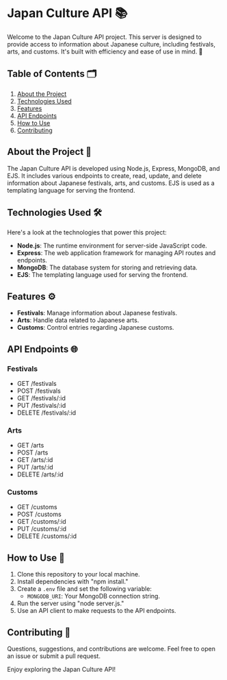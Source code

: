 # Japan Culture API 📚

Welcome to the Japan Culture API project. This server is designed to provide access to information about Japanese culture, including festivals, arts, and customs. It's built with efficiency and ease of use in mind. 🎉

## Table of Contents 🗂️

1. [About the Project](#about-the-project-)
2. [Technologies Used](#technologies-used-%EF%B8%8F)
3. [Features](#features-%EF%B8%8F)
4. [API Endpoints](#api-endpoints-)
5. [How to Use](#how-to-use-)
6. [Contributing](#contributing-)

## About the Project 📖

The Japan Culture API is developed using Node.js, Express, MongoDB, and EJS. It includes various endpoints to create, read, update, and delete information about Japanese festivals, arts, and customs. EJS is used as a templating language for serving the frontend.

## Technologies Used 🛠️

Here's a look at the technologies that power this project:

- **Node.js**: The runtime environment for server-side JavaScript code.
- **Express**: The web application framework for managing API routes and endpoints.
- **MongoDB**: The database system for storing and retrieving data.
- **EJS**: The templating language used for serving the frontend.

## Features ⚙️

- **Festivals**: Manage information about Japanese festivals.
- **Arts**: Handle data related to Japanese arts.
- **Customs**: Control entries regarding Japanese customs.

## API Endpoints 🌐

### Festivals

- GET /festivals
- POST /festivals
- GET /festivals/:id
- PUT /festivals/:id
- DELETE /festivals/:id

### Arts

- GET /arts
- POST /arts
- GET /arts/:id
- PUT /arts/:id
- DELETE /arts/:id

### Customs

- GET /customs
- POST /customs
- GET /customs/:id
- PUT /customs/:id
- DELETE /customs/:id

## How to Use 🚀

1. Clone this repository to your local machine.
2. Install dependencies with "npm install."
3. Create a `.env` file and set the following variable:
   - `MONGODB_URI`: Your MongoDB connection string.
4. Run the server using "node server.js."
5. Use an API client to make requests to the API endpoints.

## Contributing 🤝

Questions, suggestions, and contributions are welcome. Feel free to open an issue or submit a pull request.

Enjoy exploring the Japan Culture API!
